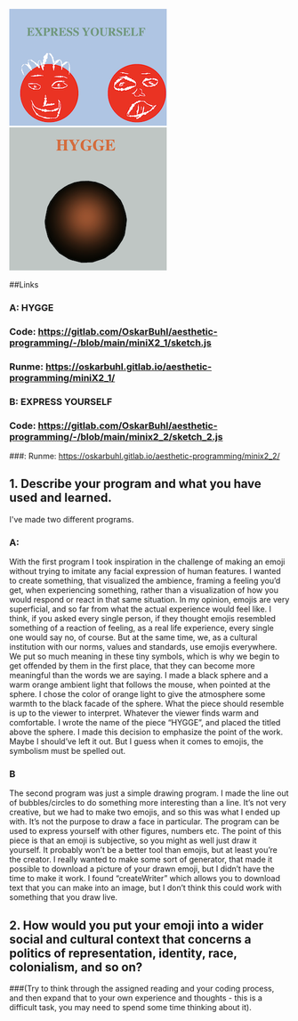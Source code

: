 
![](express.png)
![](hygge.png)

##Links
### A: HYGGE
### Code: https://gitlab.com/OskarBuhl/aesthetic-programming/-/blob/main/miniX2_1/sketch.js
### Runme: https://oskarbuhl.gitlab.io/aesthetic-programming/miniX2_1/

### B: EXPRESS YOURSELF
### Code: https://gitlab.com/OskarBuhl/aesthetic-programming/-/blob/main/minix2_2/sketch_2.js
###: Runme: https://oskarbuhl.gitlab.io/aesthetic-programming/minix2_2/


## 1. Describe your program and what you have used and learned.

I've made two different programs.
### A:
With the first program I took inspiration in the challenge of making an emoji without trying to imitate any facial expression of human features. I wanted to create something, that visualized the ambience, framing a feeling you’d get, when experiencing something, rather than a visualization of how you would respond or react in that same situation. In my opinion, emojis are very superficial, and so far from what the actual experience would feel like. I think, if you asked every single person, if they thought emojis resembled something of a reaction of feeling, as a real life experience, every single one would say no, of course. But at the same time, we, as a cultural institution with our norms, values and standards, use emojis everywhere. We put so much meaning in these tiny symbols, which is why we begin to get offended by them in the first place, that they can become more meaningful than the words we are saying.
I made a black sphere and a warm orange ambient light that follows the mouse, when pointed at the sphere. I chose the color of orange light to give the atmosphere some warmth to the black facade of the sphere. What the piece should resemble is up to the viewer to interpret. Whatever the viewer finds warm and comfortable. I wrote the name of the piece “HYGGE”, and placed the titled above the sphere. I made this decision to emphasize the point of the work. Maybe I should’ve left it out.
But I guess when it comes to emojis, the symbolism must be spelled out.
### B
The second program was just a simple drawing program. I made the line out of bubbles/circles to do something more interesting than a line. It’s not very creative, but we had to make two emojis, and so this was what I ended up with. It’s not the purpose to draw a face in particular. The program can be used to express yourself with other figures, numbers etc. The point of this piece is that an emoji is subjective, so you might as well just draw it yourself. It probably won’t be a better tool than emojis, but at least you’re the creator.
I really wanted to make some sort of generator, that made it possible to download a picture of your drawn emoji, but I didn’t have the time to make it work. I found “createWriter” which allows you to download text that you can make into an image, but I don’t think this could work with something that you draw live.

## 2. How would you put your emoji into a wider social and cultural context that concerns a politics of representation, identity, race, colonialism, and so on?
###(Try to think through the assigned reading and your coding process, and then expand that to your own experience and thoughts - this is a difficult task, you may need to spend some time thinking about it).
